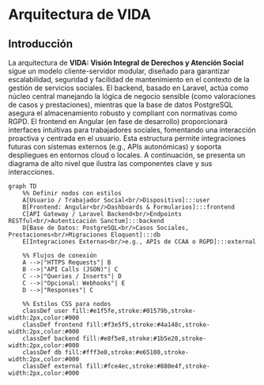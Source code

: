 # Arquitectura de VIDA

## Introducción

La arquitectura de **VIDA: Visión Integral de Derechos y Atención Social** sigue un modelo cliente-servidor modular, diseñado para garantizar escalabilidad, seguridad y facilidad de mantenimiento en el contexto de la gestión de servicios sociales. El backend, basado en Laravel, actúa como núcleo central manejando la lógica de negocio sensible (como valoraciones de casos y prestaciones), mientras que la base de datos PostgreSQL asegura el almacenamiento robusto y compliant con normativas como RGPD. El frontend en Angular (en fase de desarrollo) proporcionará interfaces intuitivas para trabajadores sociales, fomentando una interacción proactiva y centrada en el usuario. Esta estructura permite integraciones futuras con sistemas externos (e.g., APIs autonómicas) y soporta despliegues en entornos cloud o locales. A continuación, se presenta un diagrama de alto nivel que ilustra las componentes clave y sus interacciones.

```mermaid
graph TD
    %% Definir nodos con estilos
    A[Usuario / Trabajador Social<br/>Dispositivo]:::user
    B[Frontend: Angular<br/>Dashboards & Formularios]:::frontend
    C[API Gateway / Laravel Backend<br/>Endpoints RESTful<br/>Autenticación Sanctum]:::backend
    D[Base de Datos: PostgreSQL<br/>Casos Sociales, Prestaciones<br/>Migraciones Eloquent]:::db
    E[Integraciones Externas<br/>e.g., APIs de CCAA o RGPD]:::external

    %% Flujos de conexión
    A -->|"HTTPS Requests"| B
    B -->|"API Calls (JSON)"| C
    C -->|"Queries / Inserts"| D
    C -->|"Opcional: Webhooks"| E
    D -->|"Responses"| C

    %% Estilos CSS para nodos
    classDef user fill:#e1f5fe,stroke:#01579b,stroke-width:2px,color:#000
    classDef frontend fill:#f3e5f5,stroke:#4a148c,stroke-width:2px,color:#000
    classDef backend fill:#e8f5e8,stroke:#1b5e20,stroke-width:2px,color:#000
    classDef db fill:#fff3e0,stroke:#e65100,stroke-width:2px,color:#000
    classDef external fill:#fce4ec,stroke:#880e4f,stroke-width:2px,color:#000
```
